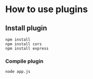 # How to use plugins

## Install plugin
```
npm install
npm install cors
npm install express
```

### Compile plugin
```
node app.js
```
